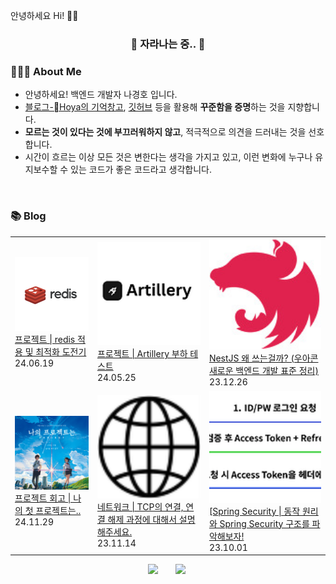 안녕하세요 Hi! 🙋‍♂️
</p>

<h3 align="center"> 🌱 자라나는 중.. 🌱 </h3>

### 👨🏻‍🌾 About Me

- 안녕하세요! 백엔드 개발자 나경호 입니다.
- [블로그-Hoya의 기억창고](https://hoya324.tistory.com/), [깃허브](https://github.com/Hoya324) 등을 활용해 **꾸준함을 증명**하는 것을 지향합니다.
- **모르는 것이 있다는 것에 부끄러워하지 않고**, 적극적으로 의견을 드러내는 것을 선호합니다.
- 시간이 흐르는 이상 모든 것은 변한다는 생각을 가지고 있고, 이런 변화에 누구나 유지보수할 수 있는 코드가 좋은 코드라고 생각합니다.

<br/>

### 📚 Blog
<table><tbody><tr>
<td>
    <a href="https://hoya324.tistory.com/40">
        <img width="100%" src="/img/40.png"/><br/>
        <div>프로젝트 | redis 적용 및 최적화 도전기 </div>
    </a>
    <div>24.06.19</div>
</td>
<td>
    <a href="https://hoya324.tistory.com/39">
        <img width="100%" src="/img/39.png"/><br/>
        <div>프로젝트 | Artillery 부하 테스트 </div>
    </a>
    <div>24.05.25</div>
</td>
<td>
    <a href="https://hoya324.tistory.com/37">
        <img width="100%" src="/img/37.png"/><br/>
        <div>NestJS 왜 쓰는걸까? (우아콘 새로운 백엔드 개발 표준 정리) </div>
    </a>
    <div>23.12.26</div>
</td>
</tr>
<tr>
<td>
    <a href="https://hoya324.tistory.com/35">
        <img width="100%" src="/img/35.png"/><br/>
        <div>프로젝트 회고 | 나의 첫 프로젝트는.. </div>
    </a>
    <div>24.11.29</div>
</td>
<td>
    <a href="https://hoya324.tistory.com/34">
        <img width="100%" src="/img/34.png"/><br/>
        <div>네트워크 | TCP의 연결, 연결 해제 과정에 대해서 설명해주세요. </div>
    </a>
    <div>23.11.14</div>
</td>
<td>
    <a href="https://yeonyeon.tistory.com/33">
        <img width="100%" src="/img/33.png"/><br/>
        <div>[Spring Security | 동작 원리와 Spring Security 구조를 파악해보자! </div>
    </a>
    <div>23.10.01</div>
</td>
</tr>
</tbody></table>

<p align="center"> 
    <a href="https://www.instagram.com/_guuardna/"> <img src="http://img.shields.io/badge/-instagram-22222a?style=flat&logo=Instagram&link=https://www.instagram.com/guuardna_/" style="height : auto; margin-left : 10px; margin-right : 10px;"/></a>&nbsp
    <a href="https://hoya324.tistory.com/"><img src="http://img.shields.io/badge/-Tistory-000000?style=flat&logo=Tistory&link=https://hoya324.tistory.com/" style="height : auto; margin-left : 10px; margin-right : 10px;"/></a>&nbsp
</p>

